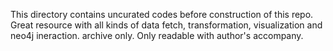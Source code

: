 This directory contains uncurated codes before construction of this repo.
Great resource with all kinds of data fetch, transformation, visualization and neo4j ineraction.
archive only. Only readable with author's accompany.